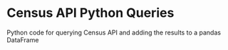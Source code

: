 # Census API Python Queries
Python code for querying Census API and adding the results to a pandas DataFrame
